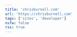 ```yaml
---
title: 'chrisburnell.com'
url: 'https://chrisburnell.com'
tags: ['sites', 'developer']
nsfw: false
rss: true
---
```


